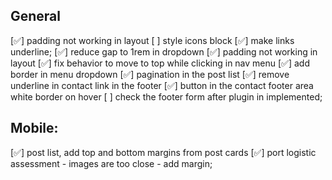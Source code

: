 ## General
[✅] padding not working in layout
[  ] style icons block
[✅] make links underline;
[✅] reduce gap to 1rem in dropdown
[✅] padding not working in layout
[✅] fix behavior to move to top while clicking in nav menu 
[✅] add border in menu dropdown
[✅] pagination in the post list
[✅] remove underline in contact link in the footer
[✅] button in the contact footer area white border on hover
[  ] check the footer form after plugin in implemented;

## Mobile:
[✅] post list, add top and bottom margins from post cards
[✅] port logistic assessment - images are too close - add margin;